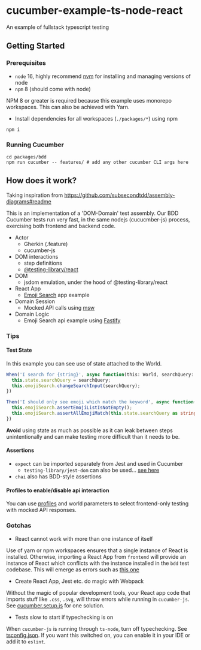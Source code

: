 # cucumber-example-ts-node-react

An example of fullstack typescript testing

## Getting Started

### Prerequisites

* `node` 16, highly recommend [nvm](https://github.com/nvm-sh/nvm) for
  installing and managing versions of node
* `npm` 8 (should come with node)

NPM 8 or greater is required because this example uses monorepo 
workspaces. This can also be achieved with Yarn.

* Install dependencies for all workspaces (`./packages/*`) using npm

```
npm i
```

### Running Cucumber

```
cd packages/bdd
npm run cucumber -- features/ # add any other cucumber CLI args here
```

## How does it work?

Taking inspiration from https://github.com/subsecondtdd/assembly-diagrams#readme 

This is an implementation of a 'DOM-Domain' test assembly. Our BDD 
Cucumber tests run very fast, in the same nodejs (cucucmber-js) process,
exercising both frontend and backend code.

* Actor
  * Gherkin (.feature)
  * cucumber-js
* DOM interactions
  * step definitions
  * [@testing-library/react](https://testing-library.com/)
* DOM
  * jsdom emulation, under the hood of @testing-library/react
* React App
  * [Emoji Search](https://github.com/ahfarmer/emoji-search) app example
* Domain Session
  * Mocked API calls using [msw](https://mswjs.io/)
* Domain Logic
  * Emoji Search api example using [Fastify](https://www.fastify.io/)

### Tips

#### Test State

In this example you can see use of state attached to the World.

```typescript
When('I search for {string}', async function(this: World, searchQuery: string) {
  this.state.searchQuery = searchQuery;
  this.emojiSearch.changeSearchInput(searchQuery);
})

Then('I should only see emoji which match the keyword', async function(this: World) {
  this.emojiSearch.assertEmojiListIsNotEmpty();
  this.emojiSearch.assertAllEmojiMatch(this.state.searchQuery as string);
})
```

**Avoid** using state as much as possible as it can leak between steps
unintentionally and can make testing more difficult than it needs to be.

#### Assertions

* `expect` can be imported separately from Jest and used in Cucumber
  * `testing-library/jest-dom` can also be used... [see here](https://stackoverflow.com/questions/65012078/how-to-use-jest-dom-without-jest)
* `chai` also has BDD-style assertions

#### Profiles to enable/disable api interaction

You can use [profiles](https://github.com/cucumber/cucumber-js/blob/main/docs/profiles.md) 
and world parameters to select frontend-only testing with mocked API
responses.


### Gotchas

* React cannot work with more than one instance of itself

Use of yarn or npm workspaces ensures that a single instance of React
is installed. Otherwise, importing a React App from `frontend` will 
provide an instance of React which conflicts with the instance installed
in the `bdd` test codebase. This will emerge as errors such as 
[this one](https://reactjs.org/warnings/invalid-hook-call-warning.html) 

* Create React App, Jest etc. do magic with Webpack

Without the magic of popular development tools, your React app code
that imports stuff like `.css`, `.svg`, will throw errors while running
in `cucumber-js`. See [cucumber.setup.js](./packages/bdd/cucumber.setup.js)
for one solution.

* Tests slow to start if typechecking is on

When `cucumber-js` is running through `ts-node`, turn off typechecking.
See [tsconfig.json](./packages/bdd/tsconfig.json). If you want this 
switched on, you can enable it in your IDE or add it to `eslint`.


